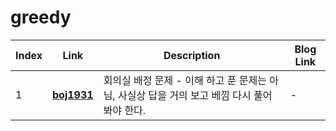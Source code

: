 # greedy
|Index|Link|Description|Blog Link|
|---|---|---|---|
|1|[**boj1931**](../src/baekjoon/boj1931)|회의실 배정 문제 - 이해 하고 푼 문제는 아님, 사실상 답을 거의 보고 베낌 다시 풀어봐야 한다.|-|
